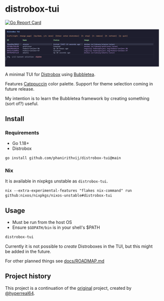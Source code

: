 # distrobox-tui

[![Go Report Card](https://goreportcard.com/badge/github.com/phanirithvij/distrobox-tui)](https://goreportcard.com/report/github.com/phanirithvij/distrobox-tui)

![screenshot.png](/screenshot.png)

A minimal TUI for [Distrobox](https://github.com/89luca89/distrobox) using [Bubbletea](https://github.com/charmbracelet/bubbletea).

Features [Catppuccin](https://github.com/catppuccin/catppuccin) color palette. Support for theme selection coming in future release.

My intention is to learn the Bubbletea framework by creating something (sort of?) useful.

## Install

### Requirements
* Go 1.18+
* Distrobox

```bash
go install github.com/phanirithvij/distrobox-tui@main
```

### Nix

It is available in nixpkgs unstable as `distrobox-tui`.

```shell
nix --extra-experimental-features "flakes nix-command" run github:nixos/nixpkgs/nixos-unstable#distrobox-tui
```

## Usage

* Must be run from the host OS
* Ensure `$GOPATH/bin` is in your shell's $PATH

```bash
distrobox-tui
```

Currently it is not possible to *create* Distroboxes in the TUI, but this might be added in the future.

For other planned things see [docs/ROADMAP.md](./docs/ROADMAP.md)

## Project history

This project is a continuation of the [original](https://github.com/hyperreal64/distrobox-tui) project, created by [@hyperreal64](https://github.com/hyperreal64).
